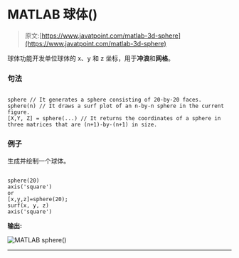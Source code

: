 # MATLAB 球体()

> 原文:[https://www.javatpoint.com/matlab-3d-sphere](https://www.javatpoint.com/matlab-3d-sphere)

球体功能开发单位球体的 x、y 和 z 坐标，用于**冲浪**和**网格**。

### 句法

```

sphere // It generates a sphere consisting of 20-by-20 faces.
sphere(n) // It draws a surf plot of an n-by-n sphere in the current figure.
[X,Y, Z] = sphere(...) // It returns the coordinates of a sphere in three matrices that are (n+1)-by-(n+1) in size.

```

### 例子

生成并绘制一个球体。

```

sphere(20)
axis('square')
or
[x,y,z]=sphere(20);
surf(x, y, z)
axis('square')

```

**输出:**

![MATLAB sphere()](../Images/f2cebafdb933f8d6e21de8e446fa5345.png)

* * *